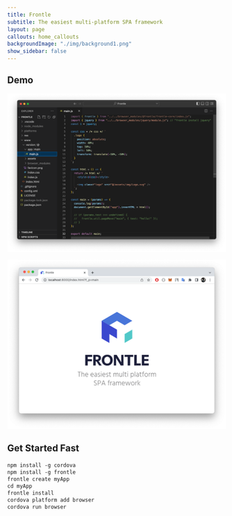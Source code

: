 ```yaml
---
title: Frontle
subtitle: The easiest multi-platform SPA framework
layout: page
callouts: home_callouts
backgroundImage: "./img/background1.png"
show_sidebar: false
---
```


## Demo

![codeStyle](./img/codeStyle.png)

![demoScreen](./img/demoScreen.png)

## Get Started Fast

```shell
npm install -g cordova
npm install -g frontle
frontle create myApp
cd myApp
frontle install
cordova platform add browser
cordova run browser
```
